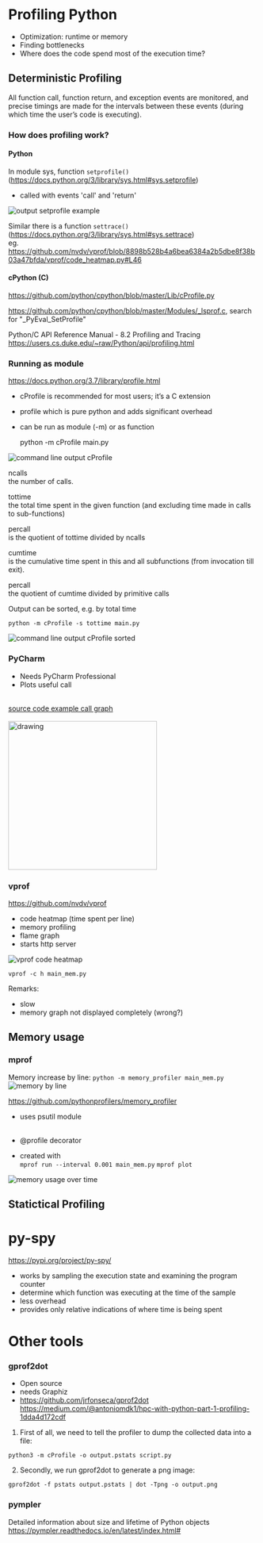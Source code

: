 # Profiling Python
* Optimization: runtime or memory 
* Finding bottlenecks
* Where does the code spend most of the execution time?
 
## Deterministic Profiling
All function call, function return, and exception events are monitored, and precise timings are made
for the intervals between these events (during which time the user’s code is executing).

### How does profiling work? 
#### Python
In module sys, function ````setprofile()```` (https://docs.python.org/3/library/sys.html#sys.setprofile) <br/>
* called with events 'call' and 'return' <br/>

<img src="output_setprofile.png" alt="output setprofile example"/>


Similar there is a function ````settrace()```` (https://docs.python.org/3/library/sys.html#sys.settrace) <br/>
eg. https://github.com/nvdv/vprof/blob/8898b528b4a6bea6384a2b5dbe8f38b03a47bfda/vprof/code_heatmap.py#L46


#### cPython (C)
https://github.com/python/cpython/blob/master/Lib/cProfile.py

https://github.com/python/cpython/blob/master/Modules/_lsprof.c, search for "_PyEval_SetProfile"

Python/C API Reference Manual - 8.2 Profiling and Tracing <br/>
https://users.cs.duke.edu/~raw/Python/api/profiling.html


### Running as module
https://docs.python.org/3.7/library/profile.html
* cProfile is recommended for most users; it’s a C extension
* profile which is pure python and adds significant overhead
* can be run as module (-m) or as function

    
    python -m cProfile main.py

<img src="cmd_cprofile_output.png" alt="command line output cProfile"/>

ncalls <br/>
the number of calls.

tottime <br/>
the total time spent in the given function (and excluding time made in calls to sub-functions)

percall<br/>
is the quotient of tottime divided by ncalls
    
cumtime<br/>
is the cumulative time spent in this and all subfunctions (from invocation till exit).

percall<br/>
the quotient of cumtime divided by primitive calls

Output can be sorted, e.g. by total time

    python -m cProfile -s tottime main.py

<img src="cmd_cprofile_output_sorted.png" alt="command line output cProfile sorted"/>

### PyCharm
* Needs PyCharm Professional
* Plots useful call <br/><br/>

[source code example call graph](main.py)<br/><br/>
<img src="profiling_main.png" alt="drawing" width="300"/>

### vprof
https://github.com/nvdv/vprof
* code heatmap (time spent per line)
* memory profiling
* flame graph
* starts http server

<img src="vprof_code_heatmap.png" alt="vprof code heatmap"/>

    vprof -c h main_mem.py

Remarks:
* slow
* memory graph not displayed completely (wrong?)


## Memory usage
### mprof
Memory increase by line:
````python -m memory_profiler main_mem.py````
<img src="output_shell_mprof.png" alt="memory by line"/>

https://github.com/pythonprofilers/memory_profiler
* uses psutil module <br/><br/>
* @profile decorator

* created with <br/>
````mprof run --interval 0.001 main_mem.py````
````mprof plot````

<img src="mem_profile_main_mem.png" alt="memory usage over time"/>



## Statictical Profiling
# py-spy 
https://pypi.org/project/py-spy/
* works by sampling the execution state and examining the program counter
* determine which function was executing at the time of the sample
* less overhead
* provides only relative indications of where time is being spent

# Other tools
### gprof2dot
* Open source
* needs Graphiz
* https://github.com/jrfonseca/gprof2dot
https://medium.com/@antoniomdk1/hpc-with-python-part-1-profiling-1dda4d172cdf

1. First of all, we need to tell the profiler to dump the collected data into a file:

````python3 -m cProfile -o output.pstats script.py````

2. Secondly, we run gprof2dot to generate a png image:

````gprof2dot -f pstats output.pstats | dot -Tpng -o output.png````
    

### pympler
Detailed information about size and lifetime of Python objects
https://pympler.readthedocs.io/en/latest/index.html#
    
